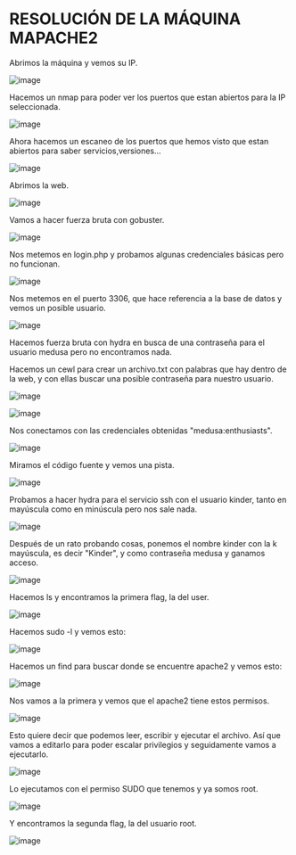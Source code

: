 # RESOLUCIÓN DE LA MÁQUINA MAPACHE2

Abrimos la máquina y vemos su IP.

![image](https://github.com/user-attachments/assets/25acf3aa-c209-41bd-a2a2-d3583c532aa5)

Hacemos un nmap para poder ver los puertos que estan abiertos para la IP seleccionada.

![image](https://github.com/user-attachments/assets/372e32d5-5ed2-42f1-a2d0-bbfd33ee307c)

Ahora hacemos un escaneo de los puertos que hemos visto que estan abiertos para saber servicios,versiones...

![image](https://github.com/user-attachments/assets/009541a1-f046-4b7d-a938-9eeec559f48e)

Abrimos la web.

![image](https://github.com/user-attachments/assets/297c4c2b-a074-421f-a7a1-a3eda421022f)

Vamos a hacer fuerza bruta con gobuster.

![image](https://github.com/user-attachments/assets/b5e0738e-e98d-4f4c-a5e3-7fe94a9d4de9)

Nos metemos en login.php y probamos algunas credenciales básicas pero no funcionan.

![image](https://github.com/user-attachments/assets/3ca76fd2-1b02-462e-bdc6-a6dcbcd3870c)

Nos metemos en el puerto 3306, que hace referencia a la base de datos y vemos un posible usuario.

![image](https://github.com/user-attachments/assets/1433f48f-d3a1-43ed-a988-a4bb8a3e2676)

Hacemos fuerza bruta con hydra en busca de una contraseña para el usuario medusa pero no encontramos nada.

Hacemos un cewl para crear un archivo.txt con palabras que hay dentro de la web, y con ellas buscar una posible contraseña para nuestro usuario.

![image](https://github.com/user-attachments/assets/4f97bb50-28f4-40e0-9a49-ad3f1f6d8baa)

![image](https://github.com/user-attachments/assets/3081600b-96c4-427f-976a-926248aced51)

Nos conectamos con las credenciales obtenidas "medusa:enthusiasts".

![image](https://github.com/user-attachments/assets/2cc5a80a-39f2-4ccf-b7ee-18818019d8ff)

Miramos el código fuente y vemos una pista.

![image](https://github.com/user-attachments/assets/97b690a8-336a-4d30-a5a7-15eaef2a5f43)

Probamos a hacer hydra para el servicio ssh con el usuario kinder, tanto en mayúscula como en minúscula pero nos sale nada.

![image](https://github.com/user-attachments/assets/59958e1d-3c0a-45cc-bba1-e109feb41eaa)

Después de un rato probando cosas, ponemos el nombre kinder con la k mayúscula, es decir "Kinder", y como contraseña medusa y ganamos acceso.

![image](https://github.com/user-attachments/assets/5fb72dff-99c2-4bb1-a953-7441e214ee73)

Hacemos ls y encontramos la primera flag, la del user.

![image](https://github.com/user-attachments/assets/e6ddabe1-af07-4c83-954b-7770f5e0c2b4)

Hacemos sudo -l y vemos esto: 

![image](https://github.com/user-attachments/assets/f2d6f216-1ef8-4ad5-9926-3785983353f2)

Hacemos un find para buscar donde se encuentre apache2 y vemos esto: 

![image](https://github.com/user-attachments/assets/ff5413c0-e5f9-4ad6-b024-503bd7c970ab)

Nos vamos a la primera y vemos que el apache2 tiene estos permisos.

![image](https://github.com/user-attachments/assets/f5bd1d57-9ec1-46c9-931d-0afff0047b63)

Esto quiere decir que podemos leer, escribir y ejecutar el archivo. Así que vamos a editarlo para poder escalar privilegios y seguidamente vamos a ejecutarlo.

![image](https://github.com/user-attachments/assets/a73c0318-3478-4545-9cb4-dabe1be4ea9c)

Lo ejecutamos con el permiso SUDO que tenemos y ya somos root.

![image](https://github.com/user-attachments/assets/da632716-2d18-42ca-9d30-5961ca8250dd)

Y encontramos la segunda flag, la del usuario root.

![image](https://github.com/user-attachments/assets/17ced388-315b-4b7d-bc44-27bd97013b87)



